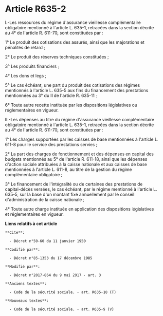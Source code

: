 # Article R635-2

I.-Les ressources du régime d'assurance vieillesse complémentaire obligatoire mentionné à l'article L. 635-1, retracées dans
la section décrite au 4° de l'article R. 611-70, sont constituées par :

1° Le produit des cotisations des assurés, ainsi que les majorations et pénalités de retard ;

2° Le produit des réserves techniques constituées ;

3° Les produits financiers ;

4° Les dons et legs ;

5° Le cas échéant, une part du produit des cotisations des régimes mentionnés à l'article L. 635-5 aux fins du financement
des prestations mentionnées au 3° du II de l'article R. 635-11 ;

6° Toute autre recette instituée par les dispositions législatives ou réglementaires en vigueur.

II.-Les dépenses au titre du régime d'assurance vieillesse complémentaire obligatoire mentionné à l'article L. 635-1,
retracées dans la section décrite au 4° de l'article R. 611-70, sont constituées par :

1° Les charges supportées par les caisses de base mentionnées à l'article L. 611-8 pour le service des prestations servies ;

2° La part des charges de fonctionnement et des dépenses en capital des budgets mentionnés au 5° de l'article R. 611-18,
ainsi que les dépenses d'action sociale attribuées à la caisse nationale et aux caisses de base mentionnées à l'article L.
611-8, au titre de la gestion du régime complémentaire obligatoire ;

3° Le financement de l'intégralité ou de certaines des prestations de capital-décès versées, le cas échéant, par le régime
mentionné à l'article L. 635-5, sur la base d'un montant fixé annuellement par le conseil d'administration de la caisse
nationale ;

4° Toute autre charge instituée en application des dispositions législatives et réglementaires en vigueur.

**Liens relatifs à cet article**

	**Cite**:

	  - Décret n°50-60 du 11 janvier 1950

	**Codifié par**:

	  - Décret n°85-1353 du 17 décembre 1985

	**Modifié par**:

	  - Décret n°2017-864 du 9 mai 2017 - art. 3

	**Anciens textes**:

	  - Code de la sécurité sociale. - art. R635-10 (T)

	**Nouveaux textes**:

	  - Code de la sécurité sociale. - art. R635-9 (V)

